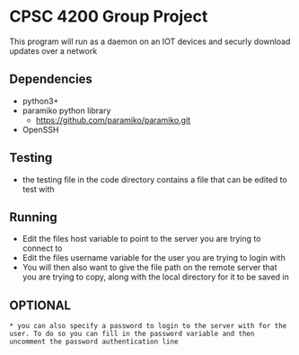 CPSC 4200 Group Project
======================

This program will run as a daemon on an IOT devices and securly download updates over a network

## Dependencies

* python3+
* paramiko python library
    * https://github.com/paramiko/paramiko.git
* OpenSSH

## Testing

* the testing file in the code directory contains a file that can be edited to test with

## Running

* Edit the files host variable to point to the server you are trying to connect to
* Edit the files username variable for the user you are trying to login with
* You will then also want to give the file path on the remote server that you are trying to copy, along with the local directory for it to be saved in

## OPTIONAL
    * you can also specify a password to login to the server with for the user. To do so you can fill in the password variable and then uncomment the password authentication line


